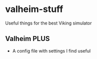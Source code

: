 # valheim-stuff
Useful things for the best Viking simulator

## Valheim PLUS
* A config file with settings I find useful
